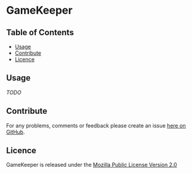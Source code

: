 GameKeeper
==========

Table of Contents
-----------------

* [Usage](#usage)
* [Contribute](#contribute)
* [Licence](#licence)


<a name="usage" />

Usage
-----

*TODO*


<a name="contribute" />

Contribute
----------

For any problems, comments or feedback please create an issue [here on GitHub](github.com/brendanhay/gamekeeper/issues).


<a name="licence" />

Licence
-------

GameKeeper is released under the [Mozilla Public License Version 2.0](http://www.mozilla.org/MPL/)

